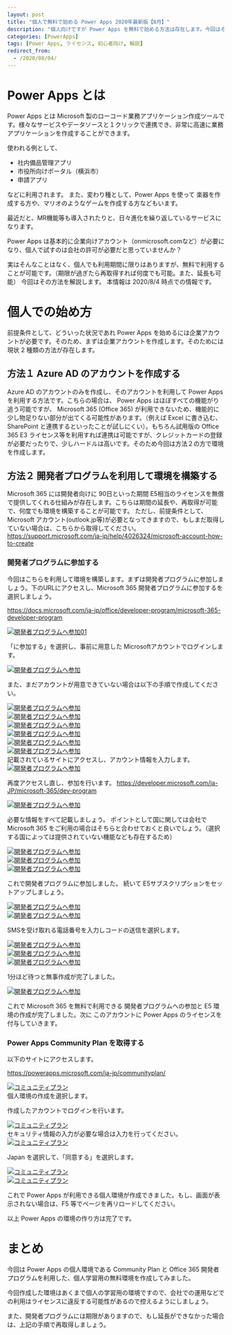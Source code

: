 ```yaml
---
layout: post
title: "個人で無料で始める Power Apps 2020年最新版【8月】"
description: "個人向けですが Power Apps を無料で始める方法は存在します。今回はそちらの解説を行います。あくまで個人での学習用の環境のため、決して企業内で本番環境として利用するなどはやめましょう。"
categories: [PowerApps]
tags: [Power Apps, ライセンス, 初心者向け, 解説]
redirect_from:
  - /2020/08/04/
---
```



# Power Apps とは

Power Apps とは Microsoft 製のローコード業務アプリケーション作成ツールです。様々なサービスやデータソースと１クリックで連携でき、非常に高速に業務アプリケーションを作成することができます。

使われる例として、

- 社内備品管理アプリ
- 市役所向けポータル（横浜市）
- 申請アプリ

などに利用されます。
また、変わり種として、Power Apps を使って 楽器を作成する方や、マリオのようなゲームを作成する方などもいます。


最近だと、MR機能等も導入されたりと、日々進化を繰り返しているサービスになります。

Power Apps は基本的に企業向けアカウント（onmicrosoft.comなど）が必要になり、個人で試すのは会社の許可が必要だと思っていませんか？

実はそんなことはなく、個人でも利用期間に限りはありますが、無料で利用することが可能です。（期限が過ぎたら再取得すれば何度でも可能。また、延長も可能）
今回はその方法を解説します。
本情報は 2020/8/4 時点での情報です。


# 個人での始め方

前提条件として、どういった状況であれ Power Apps を始めるには企業アカウントが必要です。そのため、まずは企業アカウントを作成します。そのためには現状 2 種類の方法が存在します。

## 方法１ Azure AD のアカウントを作成する

 Azure AD のアカウントのみを作成し、そのアカウントを利用して Power Apps を利用する方法です。こちらの場合は、 Power Apps はほぼすべての機能がり追う可能ですが、 Microsoft 365 (Office 365) が利用できないため、機能的に少し物足りない部分が出てくる可能性があります。（例えば Excel に書き込む、 SharePoint と連携するといったことが試しにくい）。もちろん試用版の Office 365 E3 ライセンス等を利用すれば連携は可能ですが、クレジットカードの登録が必要だったりで、少しハードルは高いです。そのため今回は方法２の方で環境を作成します。

 ## 方法２ 開発者プログラムを利用して環境を構築する

Microsoft 365 には開発者向けに 90日といった期間 E5相当のライセンスを無償で提供してくれる仕組みが存在します。こちらは期間の延長や、再取得が可能で、何度でも環境を構築することが可能です。
ただし、前提条件として、Microsoft アカウント(outlook.jp等)が必要となってきますので、もしまだ取得していない場合は、こちらから取得してください。
https://support.microsoft.com/ja-jp/help/4026324/microsoft-account-how-to-create

### 開発者プログラムに参加する

今回はこちらを利用して環境を構築します。まずは開発者プログラムに参加しましょう。下のURLにアクセスし、Microsoft 365 開発者プログラムに参加するを選択しましょう。

https://docs.microsoft.com/ja-jp/office/developer-program/microsoft-365-developer-program


<a class="post-image" href="/assets/blogpost/2020/0728-01.png">
<img itemprop="image" data-src="/assets/blogpost/2020/0728-01.png" src="/assets/javascripts/unveil/loader.gif" alt="開発者プログラムへ参加01" />
</a>
<br>

「に参加する」を選択し、事前に用意した Microsoftアカウントでログインします。

<a class="post-image" href="/assets/blogpost/2020/0728-02.png">
<img itemprop="image" data-src="/assets/blogpost/2020/0728-02.png" src="/assets/javascripts/unveil/loader.gif" alt="開発者プログラムへ参加" />
</a>
<br>

また、まだアカウントが用意できていない場合は以下の手順で作成してください。

<a class="post-image" href="/assets/blogpost/2020/0728-03.png">
<img itemprop="image" data-src="/assets/blogpost/2020/0728-03.png" src="/assets/javascripts/unveil/loader.gif" alt="開発者プログラムへ参加" />
</a>
<br>
<a class="post-image" href="/assets/blogpost/2020/0728-04.png">
<img itemprop="image" data-src="/assets/blogpost/2020/0728-04.png" src="/assets/javascripts/unveil/loader.gif" alt="開発者プログラムへ参加" />
</a>
<br>
<a class="post-image" href="/assets/blogpost/2020/0728-05.png">
<img itemprop="image" data-src="/assets/blogpost/2020/0728-05.png" src="/assets/javascripts/unveil/loader.gif" alt="開発者プログラムへ参加" />
</a>
<br>
<a class="post-image" href="/assets/blogpost/2020/0728-06.png">
<img itemprop="image" data-src="/assets/blogpost/2020/0728-06.png" src="/assets/javascripts/unveil/loader.gif" alt="開発者プログラムへ参加" />
</a>
<br>
<a class="post-image" href="/assets/blogpost/2020/0728-07.png">
<img itemprop="image" data-src="/assets/blogpost/2020/0728-07.png" src="/assets/javascripts/unveil/loader.gif" alt="開発者プログラムへ参加" />
</a>
<br>
<a class="post-image" href="/assets/blogpost/2020/0728-08.png">
<img itemprop="image" data-src="/assets/blogpost/2020/0728-08.png" src="/assets/javascripts/unveil/loader.gif" alt="開発者プログラムへ参加" />
</a>
<br>
記載されているサイトにアクセスし、アカウント情報を入力します。


<a class="post-image" href="/assets/blogpost/2020/0728-09.png">
<img itemprop="image" data-src="/assets/blogpost/2020/0728-09.png" src="/assets/javascripts/unveil/loader.gif" alt="開発者プログラムへ参加" />
</a>
<br>

再度アクセスし直し、参加を行います。
https://developer.microsoft.com/ja-JP/microsoft-365/dev-program


<a class="post-image" href="/assets/blogpost/2020/0728-10.png">
<img itemprop="image" data-src="/assets/blogpost/2020/0728-10.png" src="/assets/javascripts/unveil/loader.gif" alt="開発者プログラムへ参加" />
</a>
<br>

必要な情報をすべて記載しましょう。
ポイントとして国に関しては会社で Microsoft 365 をご利用の場合はそちらと合わせておくと良いでしょう。（選択する国によっては提供されていない機能なども存在するため）



<a class="post-image" href="/assets/blogpost/2020/0728-11.png">
<img itemprop="image" data-src="/assets/blogpost/2020/0728-11.png" src="/assets/javascripts/unveil/loader.gif" alt="開発者プログラムへ参加" />
</a>
<br>
<a class="post-image" href="/assets/blogpost/2020/0728-12.png">
<img itemprop="image" data-src="/assets/blogpost/2020/0728-12.png" src="/assets/javascripts/unveil/loader.gif" alt="開発者プログラムへ参加" />
</a>
<br>
<a class="post-image" href="/assets/blogpost/2020/0728-13.png">
<img itemprop="image" data-src="/assets/blogpost/2020/0728-13.png" src="/assets/javascripts/unveil/loader.gif" alt="開発者プログラムへ参加" />
</a>
<br>

これで開発者プログラムに参加しました。
続いて E5サブスクリプションをセットアップしましょう。

<a class="post-image" href="/assets/blogpost/2020/0728-14.png">
<img itemprop="image" data-src="/assets/blogpost/2020/0728-14.png" src="/assets/javascripts/unveil/loader.gif" alt="開発者プログラムへ参加" />
</a>
<br>
<a class="post-image" href="/assets/blogpost/2020/0728-15.png">
<img itemprop="image" data-src="/assets/blogpost/2020/0728-15.png" src="/assets/javascripts/unveil/loader.gif" alt="開発者プログラムへ参加" />
</a>
<br>

SMSを受け取れる電話番号を入力しコードの送信を選択します。

<a class="post-image" href="/assets/blogpost/2020/0728-16.png">
<img itemprop="image" data-src="/assets/blogpost/2020/0728-16.png" src="/assets/javascripts/unveil/loader.gif" alt="開発者プログラムへ参加" />
</a>
<br>
<a class="post-image" href="/assets/blogpost/2020/0728-17.png">
<img itemprop="image" data-src="/assets/blogpost/2020/0728-17.png" src="/assets/javascripts/unveil/loader.gif" alt="開発者プログラムへ参加" />
</a>
<br>
<a class="post-image" href="/assets/blogpost/2020/0728-18.png">
<img itemprop="image" data-src="/assets/blogpost/2020/0728-18.png" src="/assets/javascripts/unveil/loader.gif" alt="開発者プログラムへ参加" />
</a>
<br>

1分ほど待つと無事作成が完了しました。

<a class="post-image" href="/assets/blogpost/2020/0728-19.png">
<img itemprop="image" data-src="/assets/blogpost/2020/0728-19.png" src="/assets/javascripts/unveil/loader.gif" alt="開発者プログラムへ参加" />
</a>
<br>

これで Microsoft 365 を無料で利用できる 開発者プログラムへの参加と E5 環境の作成が完了しました。次に このアカウントに Power Apps のライセンスを付与していきます。


### Power Apps Community Plan を取得する

以下のサイトにアクセスします。

https://powerapps.microsoft.com/ja-jp/communityplan/

<a class="post-image" href="/assets/blogpost/2020/0728-20.png">
<img itemprop="image" data-src="/assets/blogpost/2020/0728-20.png" src="/assets/javascripts/unveil/loader.gif" alt="コミュニティプラン" />
</a>
<br>
個人環境の作成を選択します。

作成したアカウントでログインを行います。

<a class="post-image" href="/assets/blogpost/2020/0728-21.png">
<img itemprop="image" data-src="/assets/blogpost/2020/0728-21.png" src="/assets/javascripts/unveil/loader.gif" alt="コミュニティプラン" />
</a>
<br>
セキュリティ情報の入力が必要な場合は入力を行ってください。

<a class="post-image" href="/assets/blogpost/2020/0728-22.png">
<img itemprop="image" data-src="/assets/blogpost/2020/0728-22.png" src="/assets/javascripts/unveil/loader.gif" alt="コミュニティプラン" />
</a>
<br>

Japan を選択して、「同意する」を選択します。

<a class="post-image" href="/assets/blogpost/2020/0728-23.png">
<img itemprop="image" data-src="/assets/blogpost/2020/0728-23.png" src="/assets/javascripts/unveil/loader.gif" alt="コミュニティプラン" />
</a>
<br>

<a class="post-image" href="/assets/blogpost/2020/0728-24.png">
<img itemprop="image" data-src="/assets/blogpost/2020/0728-24.png" src="/assets/javascripts/unveil/loader.gif" alt="コミュニティプラン" />
</a>
<br>

これで Power Apps が利用できる個人環境が作成できました。もし、画面が表示されない場合は、F5 等でページを再リロードしてください。

以上 Power Apps の環境の作り方は完了です。


# まとめ

今回は Power Apps の個人環境である Community Plan と Office 365 開発者プログラムを利用した、個人学習用の無料環境を作成してみました。

今回作成した環境はあくまで個人の学習用の環境ですので、会社での運用などでの利用はライセンスに違反する可能性があるので控えるようにしましょう。

また、開発者プログラムには期限がありますので、もし延長ができなかった場合は、上記の手順で再取得しましょう。

